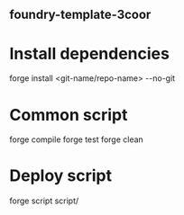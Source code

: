 ## foundry-template-3coor

# Install dependencies

forge install <git-name/repo-name> --no-git

# Common script

forge compile
forge test
forge clean

# Deploy script

forge script script/<script contract>:<contract name> --rpc-url $<rpc-constant-env> --json deployment/<contract name>.json --broadcast --verify -vvvv


